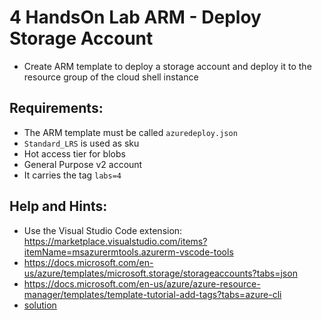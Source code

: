 # 4 HandsOn Lab ARM - Deploy Storage Account

- Create ARM template to deploy a storage account and deploy it to the resource group of the cloud shell instance

## Requirements:

- The ARM template must be called `azuredeploy.json`
- `Standard_LRS` is used as sku
- Hot access tier for blobs
- General Purpose v2 account
- It carries the tag `labs=4`


## Help and Hints:

- Use the Visual Studio Code extension: https://marketplace.visualstudio.com/items?itemName=msazurermtools.azurerm-vscode-tools
- https://docs.microsoft.com/en-us/azure/templates/microsoft.storage/storageaccounts?tabs=json
- https://docs.microsoft.com/en-us/azure/azure-resource-manager/templates/template-tutorial-add-tags?tabs=azure-cli
- [solution](solution.json)